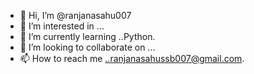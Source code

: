 - 👋 Hi, I’m @ranjanasahu007
- 👀 I’m interested in ...
- 🌱 I’m currently learning ..Python.
- 💞️ I’m looking to collaborate on ...
- 📫 How to reach me ..ranjanasahussb007@gmail.com.

<!---
ranjanasahu007/ranjanasahu007 is a ✨ special ✨ repository because its `README.md` (this file) appears on your GitHub profile.
You can click the Preview link to take a look at your changes.
--->
